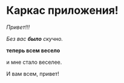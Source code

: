 ﻿# Каркас приложения!

_Привет!!!_

*Без вас __было__ скучно.*

__теперь всем весело__

и мне стало веселее.

И вам всем, привет!
